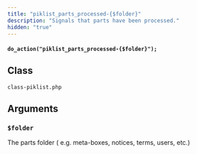 ```yaml
---
title: "piklist_parts_processed-{$folder}"
description: "Signals that parts have been processed."
hidden: "true"
---
```


#### `do_action("piklist_parts_processed-{$folder}");`


## Class
`class-piklist.php`

## Arguments

### `$folder`
The parts folder ( e.g. meta-boxes, notices, terms, users, etc.)
